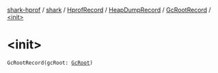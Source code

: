 [shark-hprof](../../../../index.md) / [shark](../../../index.md) / [HprofRecord](../../index.md) / [HeapDumpRecord](../index.md) / [GcRootRecord](index.md) / [&lt;init&gt;](./-init-.md)

# &lt;init&gt;

`GcRootRecord(gcRoot: `[`GcRoot`](../../../-gc-root/index.md)`)`